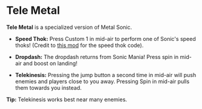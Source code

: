 # Tele Metal
**Tele Metal** is a specialized version of Metal Sonic.

- **Speed Thok:**
Press Custom 1 in mid-air to perform one of Sonic's speed thoks! (Credit to [this mod](https://mb.srb2.org/threads/everyone-gets-a-thok.27956/) for the speed thok code).

- **Dropdash:** 
The dropdash returns from Sonic Mania! Press spin in mid-air and boost on landing!

- **Telekinesis:**
Pressing the jump button a second time in mid-air will push enemies and players close to you away.
Pressing Spin in mid-air pulls them towards you instead.

**Tip:** Telekinesis works best near many enemies.
